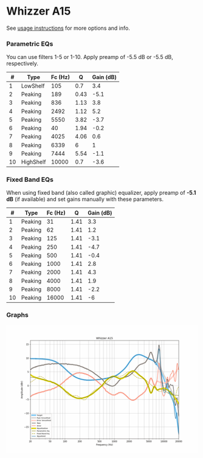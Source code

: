 # Whizzer A15
See [usage instructions](https://github.com/jaakkopasanen/AutoEq#usage) for more options and info.

### Parametric EQs
You can use filters 1-5 or 1-10. Apply preamp of -5.5 dB or -5.5 dB, respectively.

|   # | Type      |   Fc (Hz) |    Q |   Gain (dB) |
|-----|-----------|-----------|------|-------------|
|   1 | LowShelf  |       105 | 0.7  |         3.4 |
|   2 | Peaking   |       189 | 0.43 |        -5.1 |
|   3 | Peaking   |       836 | 1.13 |         3.8 |
|   4 | Peaking   |      2492 | 1.12 |         5.2 |
|   5 | Peaking   |      5550 | 3.82 |        -3.7 |
|   6 | Peaking   |        40 | 1.94 |        -0.2 |
|   7 | Peaking   |      4025 | 4.06 |         0.6 |
|   8 | Peaking   |      6339 | 6    |         1   |
|   9 | Peaking   |      7444 | 5.54 |        -1.1 |
|  10 | HighShelf |     10000 | 0.7  |        -3.6 |

### Fixed Band EQs
When using fixed band (also called graphic) equalizer, apply preamp of **-5.1 dB** (if available) and set gains manually with these parameters.

|   # | Type    |   Fc (Hz) |    Q |   Gain (dB) |
|-----|---------|-----------|------|-------------|
|   1 | Peaking |        31 | 1.41 |         3.3 |
|   2 | Peaking |        62 | 1.41 |         1.2 |
|   3 | Peaking |       125 | 1.41 |        -3.1 |
|   4 | Peaking |       250 | 1.41 |        -4.7 |
|   5 | Peaking |       500 | 1.41 |        -0.4 |
|   6 | Peaking |      1000 | 1.41 |         2.8 |
|   7 | Peaking |      2000 | 1.41 |         4.3 |
|   8 | Peaking |      4000 | 1.41 |         1.9 |
|   9 | Peaking |      8000 | 1.41 |        -2.2 |
|  10 | Peaking |     16000 | 1.41 |        -6   |

### Graphs
![](./Whizzer%20A15.png)
